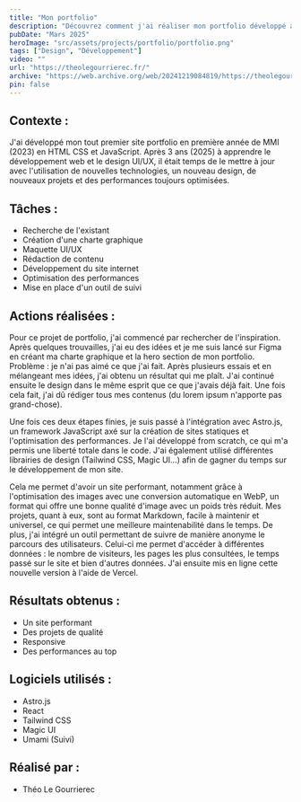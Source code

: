 ```yaml
---
title: "Mon portfolio"
description: "Découvrez comment j'ai réaliser mon portfolio développé avec Astro.js, React et Tailwind CSS. Un site rapide, responsive et moderne, pensé pour la performance, la clarté des projets."
pubDate: "Mars 2025"
heroImage: "src/assets/projects/portfolio/portfolio.png"
tags: ["Design", "Développement"]
video: ""
url: "https://theolegourrierec.fr/"
archive: "https://web.archive.org/web/20241219084819/https://theolegourrierec.fr/"
pin: false
---
```


## Contexte :
J'ai développé mon tout premier site portfolio en première année de MMI (2023) en HTML CSS et JavaScript. Après 3 ans (2025) à apprendre le développement web et le design UI/UX, il était temps de le mettre à jour avec l'utilisation de nouvelles technologies, un nouveau design, de nouveaux projets et des performances toujours optimisées.

## Tâches :
- Recherche de l'existant
- Création d'une charte graphique
- Maquette UI/UX
- Rédaction de contenu
- Développement du site internet
- Optimisation des performances
- Mise en place d'un outil de suivi

## Actions réalisées :
Pour ce projet de portfolio, j'ai commencé par rechercher de l'inspiration. Après quelques trouvailles, j'ai eu des idées et je me suis lancé sur Figma en créant ma charte graphique et la hero section de mon portfolio. Problème : je n'ai pas aimé ce que j'ai fait. Après plusieurs essais et en mélangeant mes idées, j'ai obtenu un résultat qui me plaît. J'ai continué ensuite le design dans le même esprit que ce que j'avais déjà fait. Une fois cela fait, j'ai dû rédiger tous mes contenus (du lorem ipsum n'apporte pas grand-chose).

Une fois ces deux étapes finies, je suis passé à l'intégration avec Astro.js, un framework JavaScript axé sur la création de sites statiques et l'optimisation des performances. Je l'ai développé from scratch, ce qui m'a permis une liberté totale dans le code. J'ai également utilisé différentes librairies de design (Tailwind CSS, Magic UI…) afin de gagner du temps sur le développement de mon site.

Cela me permet d'avoir un site performant, notamment grâce à l'optimisation des images avec une conversion automatique en WebP, un format qui offre une bonne qualité d'image avec un poids très réduit. Mes projets, quant à eux, sont au format Markdown, facile à maintenir et universel, ce qui permet une meilleure maintenabilité dans le temps. De plus, j'ai intégré un outil permettant de suivre de manière anonyme le parcours des utilisateurs. Celui-ci me permet d'accéder à différentes données : le nombre de visiteurs, les pages les plus consultées, le temps passé sur le site et bien d'autres données. J'ai ensuite mis en ligne cette nouvelle version à l'aide de Vercel.

## Résultats obtenus :
- Un site performant
- Des projets de qualité
- Responsive
- Des performances au top

## Logiciels utilisés :
- Astro.js
- React
- Tailwind CSS
- Magic UI
- Umami (Suivi)

## Réalisé par :
- Théo Le Gourrierec
